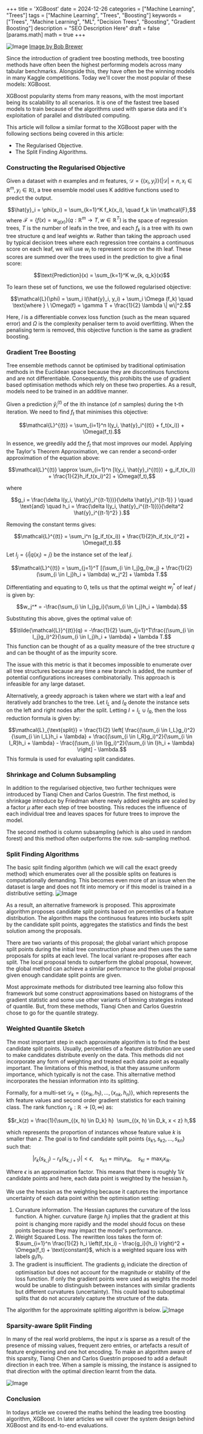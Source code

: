 +++
title = 'XGBoost'
date = 2024-12-26
categories = ["Machine Learning", "Trees"]
tags = ["Machine Learning", "Trees", "Boosting"]
keywords = ["Trees", "Machine Learning", "ML", "Decision Trees", "Boosting", "Gradient Boosting"]
description = "SEO Description Here"
draft = false
[params.math]
math = true
+++

![Image](/images/bob-brewer-f309SjsrC3I-unsplash.jpg)
[Image by Bob Brewer](https://unsplash.com/@brewbottle)

Since the introduction of gradient tree boosting methods, tree boosting methods have often been the highest performing models across many tabular benchmarks. Alongside this, they have often be the winning models in many Kaggle competitions. Today we'll cover the most popular of these models: XGBoost.

XGBoost popularity stems from many reasons, with the most important being its scalability to all scenarios. It is one of the fastest tree based models to train because of the algorithms used with sparse data and it's exploitation of parallel and distributed computing.

This article will follow a similar format to the XGBoost paper with the following sections being covered in this article:
* The Regularised Objective.
* The Split Finding Algorithms.


### Constructing the Regularised Objective
Given a dataset with $n$ examples and $m$ features, $\mathcal{D} = \{(x_i, y_i)\} (|\mathcal{D}| = n, x_i \in \mathbb{R}^m, y_i \in \mathbb{R})$, a tree ensemble model uses K additive functions used to predict the output.

$$\hat{y}_i = \phi(x_i) = \sum_{k=1}^K f_k(x_i), \quad f_k \in \mathcal{F},$$
where $\mathcal{F} = \{ f(x) = w_{q(x)} \}(q : \mathbb{R}^m \rightarrow T, w \in \mathbb{R}^T)$ is the space of regression trees, $T$ is the number of leafs in the tree, and each $f_k$ is a tree with its own tree structure $q$ and leaf weights $w$. Rather than taking the approach used by typical decision trees where each regression tree contains a continuous score on each leaf, we will use $w_i$ to represent score on the ith leaf. These scores are summed over the trees used in the prediction to give a final score:

$$\text{Prediction}(x) = \sum_{k=1}^K w_{k, q_k}(x)$$

To learn these set of functions, we use the followed regularised objective:

$$\mathcal{L}(\phi) = \sum_i l(\hat{y}_i, y_i) + \sum_i \Omega (f_k) \quad \text{where  } \ \Omega(f) = \gamma T + \frac{1}{2} \lambda \| w\|^2.$$

Here, $l$ is a differentiable convex loss function (such as the mean squared error) and $\Omega$ is the complexity penaliser term to avoid overfitting. When the penalising term is removed, this objective function is the same as gradient boosting.


### Gradient Tree Boosting
Tree ensemble methods cannot be optimised by traditional optimisation methods in the Euclidean space because they are discontinuos functions and are not differentiable. Consequently, this prohibits the use of gradient based optimisation methods which rely on these two properties. As a result, models need to be trained in an additive manner.

Given a prediction $\hat{y}_i^{(t)}$ of the ith instance (of $n$ samples) during the t-th iteration. We need to find $f_t$ that minimises this objective:

$$\mathcal{L}^{(t)} = \sum_{i=1}^n l(y_i, \hat{y}_i^{(t)} + f_t(x_i)) + \Omega(f_t).$$

In essence, we greedily add the $f_t$ that most improves our model. Applying the Taylor's Theorem Approximation, we can render a second-order approximation of the equation above:

$$\mathcal{L}^{(t)} \approx \sum_{i=1}^n [l(y_i, \hat{y}_i^{(t)}) + g_if_t(x_i)) + \frac{1}{2}h_if_t(x_i)^2] + \Omega(f_t),$$

where

$$g_i = \frac{\delta l(y_i, \hat{y}_i^{(t-1)})}{\delta \hat{y}_i^{(t-1)} } \quad \text{and} \quad h_i = \frac{\delta l(y_i, \hat{y}_i^{(t-1)})}{\delta^2 \hat{y}_i^{(t-1)^2} }.$$

Removing the constant terms gives:

$$\mathcal{L}^{(t)} = \sum_i^n [g_if_t(x_i)) + \frac{1}{2}h_if_t(x_i)^2] + \Omega(f_t).$$

Let $I_j = \{i | q(x_i) = j \}$ be the instance set of the leaf $j$.

$$\mathcal{L}^{(t)} = \sum_{j=1}^T [(\sum_{i \in I_j}g_i)w_j) + \frac{1}{2}(\sum_{i \in I_j}h_i + \lambda) w_j^2] + \lambda T.$$

Differentiating and equating to 0, tells us that the optimal weight $w_j^*$ of leaf $j$ is given by:

$$w_j^* = -\frac{\sum_{i \in I_j}g_i}{\sum_{i \in I_j}h_i + \lambda}.$$

Substituting this above, gives the optimal value of:

$$\tilde{\mathcal{L}}^{(t)}(q) = -\frac{1}{2} \sum_{j=1}^T\frac{(\sum_{i \in I_j}g_i)^2}{\sum_{i \in I_j}h_i + \lambda} + \lambda T.$$
This function can be thought of as a quality measure of the tree structure $q$ and can be thought of as the impurity score.

The issue with this metric is that it becomes impossible to enumerate over all tree structures because any time a new branch is added, the number of potential configurations increases combinatorially. This approach is infeasible for any large dataset.

Alternatively, a greedy approach is taken where we start with a leaf and iteratively add branches to the tree. Let $I_L$ and $I_R$ denote the instance sets on the left and right nodes after the split. Letting $I = I_L \cup I_R$, then the loss reduction formula is given by:

$$\mathcal{L}_{\text{split}} = \frac{1}{2} \left[ \frac{(\sum_{i \in I_L}g_i)^2}{\sum_{i \in I_L}h_i + \lambda} + \frac{(\sum_{i \in I_R}g_i)^2}{\sum_{i \in I_R}h_i + \lambda} - \frac{(\sum_{i \in I}g_i)^2}{\sum_{i \in I}h_i + \lambda} \right] - \lambda.$$
This formula is used for evaluating split candidates.

### Shrinkage and Column Subsampling

In addition to the regularised objective, two further techniques were introduced by Tianqi Chen and Carlos Guestrin. The first method, is shrinkage introduce by Friedman where newly added weights are scaled by a factor $\mu$ after each step of tree boosting. This reduces the influence of each individual tree and leaves spaces for future trees to improve the model.

The second method is column subsampling (which is also used in random forest) and this method often outperforms the row. sub-sampling method.


### Split Finding Algorithms
The basic split finding algorithm (which we will call the exact greedy method) which enumerates over all the possible splits on features is computationally demanding. This becomes even more of an issue when the dataset is large and does not fit into memory or if this model is trained in a distributive setting.
![Image](/images/algorithm_1_exact.png)

As a result, an alternative framework is proposed. This approximate algorithm proposes candidate split points based on percentiles of a feature distribution. The algorithm maps the continuous features into buckets split by the candidate split points, aggregates the statistics and finds the best solution among the proposals.

There are two variants of this proposal; the global variant which propose split points during the initial tree construction phase and then uses the same proposals for splits at each level. The local variant re-proposes after each split. The local proposal tends to outperform the global proposal, however, the global method can achieve a similar performance to the global proposal given enough candidate split points are given.

Most approximate methods for distributed tree learning also follow this framework but some construct approximations based on histograms of the gradient statistic and some use other variants of binning strategies instead of quantile. But, from these methods, Tianqi Chen and Carlos Guestrin chose to go for the quantile strategy.

### Weighted Quantile Sketch
The most important step in each approximate algorithm is to find the best candidate split points. Usually, percentiles of a feature distribution are used to make candidates distribute evenly on the data. This methods did not incorporate any form of weighting and treated each data point as equally important. The limitations of this method, is that they assume uniform importance, which typically is not the case. This alternative method incorporates the hessian information into its splitting.

Formally, for a multi-set $\mathcal{D}_k = \{ (x_{1k}, h_1), ..., (x_{nk}, h_n) \}$, which represents the kth feature values and second order gradient statistics for each training class. The rank function $r_k: \mathbb{R} \rightarrow [0, \infty)$ as:

$$r_k(z) = \frac{1}{\sum_{(x, h) \in D_k} h}  \sum_{(x, h) \in D_k, x < z} h,$$

which represents the proportion of instances whose feature value $k$ is smaller than $z$. The goal is to find candidate split points $\{ s_{k1}, s_{k2}, ..., s_{kn}\}$ such that:

$$|r_k(s_{k,j}) - r_k(s_{k,j+1})| < \epsilon, \quad s_{k1} = \min_i x_{ik}, \quad s_{kl} = \max_i x_{ik}.$$

Where $\epsilon$ is an approximation factor. This means that there is roughly $1/\epsilon$ candidate points and here, each data point is weighted by the hessian $h_i$.

We use the hessian as the weighting because it captures the importance uncertainty of each data point within the optimisation setting:
1. Curvature information. The Hessian captures the curvature of the loss function. A higher. curvature (large $h_i$) implies that the gradient at this point is changing more rapidly and the model should focus on these points because they may impact the model's performance.
2. Weight Squared Loss. The rewritten loss takes the form of: $\sum_{i=1}^n \frac{1}{2} h_i \left(f_t(x_i) - \frac{g_i}{h_i} \right)^2 + \Omega(f_t) + \text{constant}$, which is a weighted square loss with labels $g_i/h_i$.
3. The gradient is insufficient. The gradients $g_i$ indiciate the direction of optimisation but does not account for the magnitude or stability of the loss function. If only the gradient points were used as weights the model would be unable to distinguish between instances with similar gradients but different curvatures (uncertainty). This could lead to suboptimal splits that do not accurately capture the structure of the data.

The algorithm for the approximate splitting algorithm is below.
![Image](/images/algorithm_2_approximate_split.png)

### Sparsity-aware Split Finding

In many of the real world problems, the input $x$ is sparse as a result of the presence of missing values, frequent zero entries, or artefacts a result of feature engineering and one hot encoding. To make an algorithm aware of this sparsity, Tianqi Chen and Carlos Guestrin proposed to add a default direction in each tree. When a sample is missing, the instance is assigned to that direction with the optimal direction learnt from the data.

![Image](/images/algorithm_3_sparse_aware.png)

### Conclusion
In todays article we covered the maths behind the leading tree boosting algorithm, XGBoost. In later articles we will cover the system design behind XGBoost and its end-to-end evaluations.
